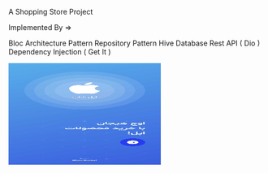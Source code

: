 A Shopping Store Project

Implemented By =>

Bloc Architecture Pattern
Repository Pattern
Hive Database
Rest API ( Dio )
Dependency Injection ( Get It )

<img src="preview/screenshots/11.jpg" alt="Description" width="300" height="200">
